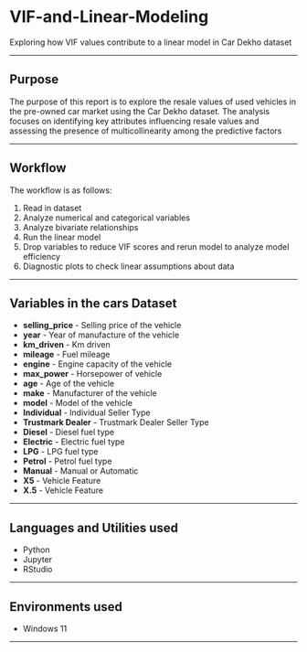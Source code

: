 # VIF-and-Linear-Modeling
Exploring how VIF values contribute to a linear model in Car Dekho dataset

---

## Purpose
The purpose of this report is to explore the resale values of used vehicles in the pre-owned car market using the Car Dekho dataset. The analysis focuses on identifying key attributes influencing resale values and assessing the presence of multicollinearity among the predictive factors

---

## Workflow
The workflow is as follows:

1. Read in dataset
2. Analyze numerical and categorical variables
3. Analyze bivariate relationships 
4. Run the linear model
4. Drop variables to reduce VIF scores and rerun model to analyze model efficiency
5. Diagnostic plots to check linear assumptions about data


---

## Variables in the cars Dataset
- **selling_price** - Selling price of the vehicle
- **year** - Year of manufacture of the vehicle
- **km_driven** - Km driven
- **mileage** - Fuel mileage
- **engine** - Engine capacity of the vehicle
- **max_power** - Horsepower of vehicle
- **age** - Age of the vehicle
- **make** - Manufacturer of the vehicle
- **model** - Model of the vehicle
- **Individual** - Individual Seller Type 
- **Trustmark Dealer** - Trustmark Dealer Seller Type
- **Diesel** - Diesel fuel type
- **Electric** - Electric fuel type
- **LPG** - LPG fuel type
- **Petrol** - Petrol fuel type
- **Manual** - Manual or Automatic
- **X5** - Vehicle Feature
- **X.5** - Vehicle Feature

---
## Languages and Utilities used
- Python
- Jupyter
- RStudio
---
## Environments used
- Windows 11

---








